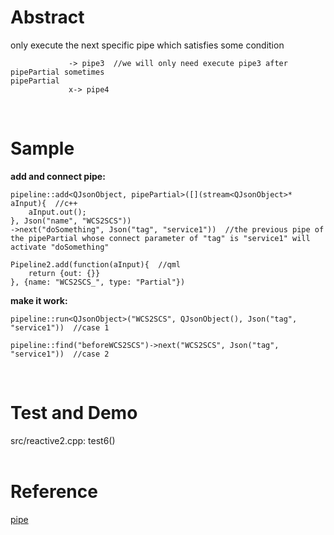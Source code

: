 # Abstract
only execute the next specific pipe which satisfies some condition  
```
             -> pipe3  //we will only need execute pipe3 after pipePartial sometimes
pipePartial
             x-> pipe4
```
</br>

# Sample
**add and connect pipe:**  
```
pipeline::add<QJsonObject, pipePartial>([](stream<QJsonObject>* aInput){  //c++
    aInput.out();
}, Json("name", "WCS2SCS"))
->next("doSomething", Json("tag", "service1"))  //the previous pipe of the pipePartial whose connect parameter of "tag" is "service1" will activate "doSomething"

Pipeline2.add(function(aInput){  //qml
    return {out: {}}
}, {name: "WCS2SCS_", type: "Partial"})
```  

**make it work:**  
```
pipeline::run<QJsonObject>("WCS2SCS", QJsonObject(), Json("tag", "service1"))  //case 1

pipeline::find("beforeWCS2SCS")->next("WCS2SCS", Json("tag", "service1"))  //case 2
```  
</br>

# Test and Demo
src/reactive2.cpp: test6()  
</br>

# Reference
[pipe](pipe.md)